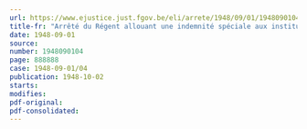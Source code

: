 ```yaml
---
url: https://www.ejustice.just.fgov.be/eli/arrete/1948/09/01/1948090104/justel
title-fr: "Arrêté du Régent allouant une indemnité spéciale aux instituteurs porteurs de certains diplômes ou certificats (abrogé par AR 25-01-1951, art. 5)"
date: 1948-09-01
source:
number: 1948090104
page: 888888
case: 1948-09-01/04
publication: 1948-10-02
starts:
modifies:
pdf-original:
pdf-consolidated:
---
```


